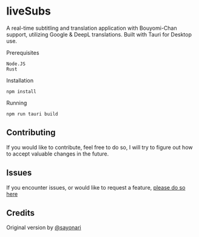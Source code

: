 # liveSubs

A real-time subtitling and translation application with Bouyomi-Chan support, utilizing Google & DeepL translations.
Built with Tauri for Desktop use.

Prerequisites
```
Node.JS
Rust
```

Installation
```
npm install
```

Running
```
npm run tauri build
```

## Contributing
If you would like to contribute, feel free to do so, I will try to figure out how to accept valuable changes in the future.

## Issues
If you encounter issues, or would like to request a feature, [please do so here](https://github.com/puv/liveSubs/issues)

## Credits
Original version by [@sayonari](https://github.com/sayonari)
